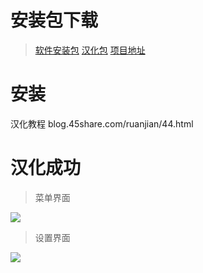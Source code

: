 # 安装包下载

> [软件安装包](https://s3.amazonaws.com/spectacle/downloads/Spectacle+1.2.zip "软件安装包")
[汉化包](https://github.com/sanqiit/spectacle/releases/download/1.2/zh_cn.lproj.zip "汉化包")
[项目地址](https://github.com/eczarny/spectacle "项目地址")

# 安装

汉化教程 blog.45share.com/ruanjian/44.html 

# 汉化成功
> 菜单界面

![](https://github.com/sanqiit/spectacle/blob/master/Snipaste_2019-06-28_17-16-20.jpg)

> 设置界面

![](https://github.com/sanqiit/spectacle/blob/master/Snipaste_2019-06-28_17-16-50.jpg)




